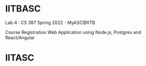 # IITBASC

Lab 4 : CS 387 Spring 2022 - MyASC@IITB


Course Registration Web Application 
using Node.js, Postgres and React/Angular
# IITASC

